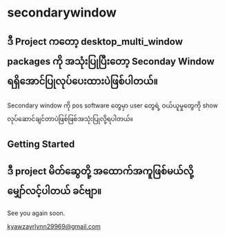 # secondarywindow

## ဒီ Project ကတော့ desktop_multi_window packages ကို အသုံးပြုပြီးတော့ Seconday Window ရရှိအောင်ပြုလုပ်ပေးထားပဲဖြစ်ပါတယ်။

Secondary window ကို pos software တွေမှာ user တွေရဲ့ ဝယ်ယူမှုတွေကို show လုပ်ဆောင်ချင်တာပဲဖြစ်ဖြစ်အသုံးပြုလို့ရပါတယ်။

 
## Getting Started

## ဒီ project မိတ်ဆွေတို့ အထောက်အကူဖြစ်မယ်လို့ မျှော်လင့်ပါတယ် ခင်ဗျာ။


See you again soon.

kyawzayrlynn29969@gmail.com
